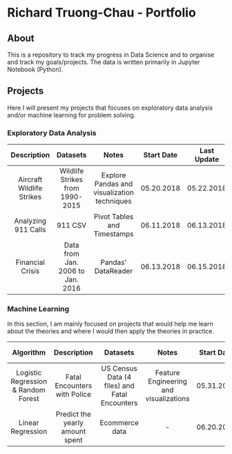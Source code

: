 # Richard Truong-Chau - Portfolio

## About

This is a repository to track my progress in Data Science and to organise and track my goals/projects. The data is written primarily in Jupyter Notebook (Python).  

## Projects

Here I will present my projects that focuses on exploratory data analysis and/or machine learning for problem solving.

### Exploratory Data Analysis
|Description   |Datasets   |Notes    |Start Date   |Last Update  |
|:------------:|:---------:|:-------:|:-----------:|:-----------:|
|Aircraft Wildlife Strikes |Wildlife Strikes from 1990-2015| Explore Pandas and visualization techniques|05.20.2018|05.22.2018|
|Analyzing 911 Calls|911 CSV|Pivot Tables and Timestamps|06.11.2018|06.13.2018|
|Financial Crisis |Data from Jan. 2006 to Jan. 2016|Pandas' DataReader|06.13.2018|06.15.2018|

### Machine Learning

In this section, I am mainly focused on projects that would help me learn about the theories and where I would then apply the theories in practice.

|Algorithm  |Description   |Datasets   |Notes    |Start Date   |Last Update  |
|:---------:|:------------:|:---------:|:-------:|:-----------:|:-----------:|
|Logistic Regression & Random Forest|Fatal Encounters with Police|US Census Data (4 files) and Fatal Encounters| Feature Engineering and visualizations|05.31.2018|06.27.2018| 
|Linear Regression|Predict the yearly amount spent|Ecommerce data|-|06.20.2018|06.20.2018|
